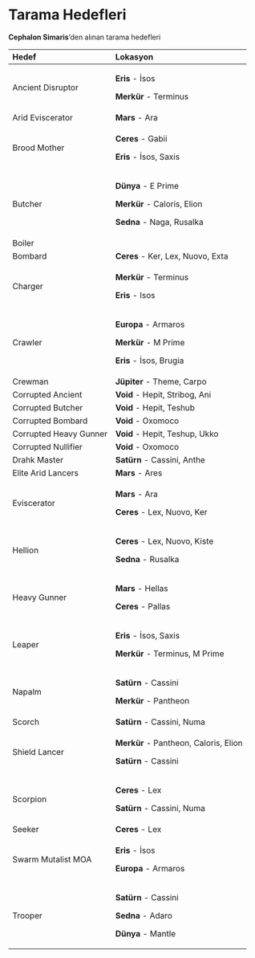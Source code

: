 # Tarama Hedefleri

**Cephalon Simaris**‘den alınan tarama hedefleri

<table>
  <thead>
    <tr>
      <th style="text-align:left">Hedef</th>
      <th style="text-align:left">Lokasyon</th>
    </tr>
  </thead>
  <tbody>
    <tr>
      <td style="text-align:left">Ancient Disruptor</td>
      <td style="text-align:left">
        <p><b>Eris</b> - &#x130;sos</p>
        <p><b>Merk&#xFC;r</b> - Terminus</p>
      </td>
    </tr>
    <tr>
      <td style="text-align:left">Arid Eviscerator</td>
      <td style="text-align:left"><b>Mars</b> - Ara</td>
    </tr>
    <tr>
      <td style="text-align:left">Brood Mother</td>
      <td style="text-align:left">
        <p><b>Ceres</b> - Gabii</p>
        <p><b>Eris</b> - &#x130;sos, Saxis</p>
      </td>
    </tr>
    <tr>
      <td style="text-align:left">Butcher</td>
      <td style="text-align:left">
        <p><b>D&#xFC;nya</b> - E Prime</p>
        <p><b>Merk&#xFC;r</b> - Caloris, Elion</p>
        <p><b>Sedna</b> - Naga, Rusalka</p>
      </td>
    </tr>
    <tr>
      <td style="text-align:left">Boiler</td>
      <td style="text-align:left"></td>
    </tr>
    <tr>
      <td style="text-align:left">Bombard</td>
      <td style="text-align:left"><b>Ceres</b> - Ker, Lex, Nuovo, Exta</td>
    </tr>
    <tr>
      <td style="text-align:left">Charger</td>
      <td style="text-align:left">
        <p><b>Merk&#xFC;r</b> - Terminus</p>
        <p><b>Eris</b> - Isos</p>
      </td>
    </tr>
    <tr>
      <td style="text-align:left">Crawler</td>
      <td style="text-align:left">
        <p><b>Europa</b> - Armaros</p>
        <p><b>Merk&#xFC;r</b> - M Prime</p>
        <p><b>Eris</b> - &#x130;sos, Brugia</p>
      </td>
    </tr>
    <tr>
      <td style="text-align:left">Crewman</td>
      <td style="text-align:left"><b>J&#xFC;piter</b> - Theme, Carpo</td>
    </tr>
    <tr>
      <td style="text-align:left">Corrupted Ancient</td>
      <td style="text-align:left"><b>Void</b> - Hepit, Stribog, Ani</td>
    </tr>
    <tr>
      <td style="text-align:left">Corrupted Butcher</td>
      <td style="text-align:left"><b>Void</b> - Hepit, Teshub</td>
    </tr>
    <tr>
      <td style="text-align:left">Corrupted Bombard</td>
      <td style="text-align:left"><b>Void</b> - Oxomoco</td>
    </tr>
    <tr>
      <td style="text-align:left">Corrupted Heavy Gunner</td>
      <td style="text-align:left"><b>Void</b> - Hepit, Teshup, Ukko</td>
    </tr>
    <tr>
      <td style="text-align:left">Corrupted Nullifier</td>
      <td style="text-align:left"><b>Void</b> - Oxomoco</td>
    </tr>
    <tr>
      <td style="text-align:left">Drahk Master</td>
      <td style="text-align:left"><b>Sat&#xFC;rn</b> - Cassini, Anthe</td>
    </tr>
    <tr>
      <td style="text-align:left">Elite Arid Lancers</td>
      <td style="text-align:left"><b>Mars</b> - Ares</td>
    </tr>
    <tr>
      <td style="text-align:left">Eviscerator</td>
      <td style="text-align:left">
        <p><b>Mars</b> - Ara</p>
        <p><b>Ceres</b> - Lex, Nuovo, Ker</p>
      </td>
    </tr>
    <tr>
      <td style="text-align:left">Hellion</td>
      <td style="text-align:left">
        <p><b>Ceres</b> - Lex, Nuovo, Kiste</p>
        <p><b>Sedna</b> - Rusalka</p>
      </td>
    </tr>
    <tr>
      <td style="text-align:left">Heavy Gunner</td>
      <td style="text-align:left">
        <p><b>Mars</b> - Hellas</p>
        <p><b>Ceres</b> - Pallas</p>
      </td>
    </tr>
    <tr>
      <td style="text-align:left">Leaper</td>
      <td style="text-align:left">
        <p><b>Eris</b> - &#x130;sos, Saxis</p>
        <p><b>Merk&#xFC;r</b> - Terminus, M Prime</p>
      </td>
    </tr>
    <tr>
      <td style="text-align:left">Napalm</td>
      <td style="text-align:left">
        <p><b>Sat&#xFC;rn</b> - Cassini</p>
        <p><b>Merk&#xFC;r</b> - Pantheon</p>
      </td>
    </tr>
    <tr>
      <td style="text-align:left">Scorch</td>
      <td style="text-align:left"><b>Sat&#xFC;rn</b> - Cassini, Numa</td>
    </tr>
    <tr>
      <td style="text-align:left">Shield Lancer</td>
      <td style="text-align:left">
        <p><b>Merk&#xFC;r</b> - Pantheon, Caloris, Elion</p>
        <p><b>Sat&#xFC;rn</b> - Cassini</p>
      </td>
    </tr>
    <tr>
      <td style="text-align:left">Scorpion</td>
      <td style="text-align:left">
        <p><b>Ceres</b> - Lex</p>
        <p><b>Sat&#xFC;rn</b> - Cassini, Numa</p>
      </td>
    </tr>
    <tr>
      <td style="text-align:left">Seeker</td>
      <td style="text-align:left"><b>Ceres</b> - Lex</td>
    </tr>
    <tr>
      <td style="text-align:left">Swarm Mutalist MOA</td>
      <td style="text-align:left">
        <p><b>Eris</b> - &#x130;sos</p>
        <p><b>Europa</b> - Armaros</p>
      </td>
    </tr>
    <tr>
      <td style="text-align:left">Trooper</td>
      <td style="text-align:left">
        <p><b>Sat&#xFC;rn</b> - Cassini</p>
        <p><b>Sedna</b> - Adaro</p>
        <p><b>D&#xFC;nya</b> - Mantle</p>
      </td>
    </tr>
  </tbody>
</table>